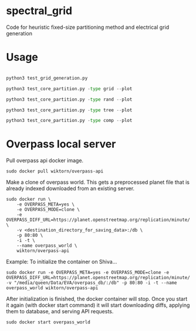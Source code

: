 # spectral_grid
Code for heuristic fixed-size partitioning method and electrical grid generation

# Usage
```python

python3 test_grid_generation.py

python3 test_core_partition.py -type grid --plot

python3 test_core_partition.py -type rand --plot

python3 test_core_partition.py -type tree --plot

python3 test_core_partition.py -type comp --plot

```
# Overpass local server
Pull overpass api docker image.
```
sudo docker pull wiktorn/overpass-api
```
Make a clone of overpass world. This gets a preprocessed planet file that is already indexed downloaded from an existing server. 
```
sudo docker run \
	-e OVERPASS_META=yes \
	-e OVERPASS_MODE=clone \
	-e OVERPASS_DIFF_URL=https://planet.openstreetmap.org/replication/minute/ \
	-v <destination_directory_for_saving_data>:/db \
	-p 80:80 \
	-i -t \
	--name overpass_world \
	wiktorn/overpass-api

```
Example: To initialize the container on Shiva...
```
sudo docker run -e OVERPASS_META=yes -e OVERPASS_MODE=clone -e OVERPASS_DIFF_URL=https://planet.openstreetmap.org/replication/minute/ -v "/media/queen/Data/EVA/overpass_db/:/db" -p 80:80 -i -t --name overpass_world wiktorn/overpass-api
```
After initialization is finished, the docker container will stop. Once you start it again (with docker start command) it will start downloading diffs, applying them to database, and serving API requests.
```
sudo docker start overpass_world
```
